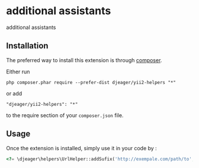 additional assistants
=====================
additional assistants

Installation
------------

The preferred way to install this extension is through [composer](http://getcomposer.org/download/).

Either run

```
php composer.phar require --prefer-dist djeager/yii2-helpers "*"
```

or add

```
"djeager/yii2-helpers": "*"
```

to the require section of your `composer.json` file.


Usage
-----

Once the extension is installed, simply use it in your code by  :

```php
<?= \djeager\helpers\UrlHelper::addSufix('http://exempale.com/path/to','_dev')?>
```